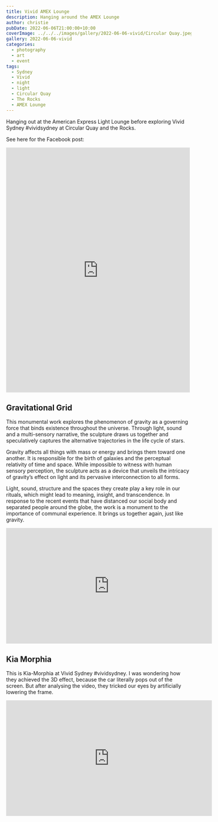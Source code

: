 ```yaml
---
title: Vivid AMEX Lounge
description: Hanging around the AMEX Lounge
author: christie
pubDate: 2022-06-06T21:00:00+10:00
coverImage: ../../../images/gallery/2022-06-06-vivid/Circular Quay.jpeg
gallery: 2022-06-06-vivid
categories:
  - photography
  - art
  - event
tags:
  - Sydney
  - Vivid
  - night
  - light
  - Circular Quay
  - The Rocks
  - AMEX Lounge
---
```


Hanging out at the American Express Light Lounge before exploring Vivid Sydney #vividsydney at Circular Quay and the Rocks.

See here for the Facebook post:

<iframe src="https://www.facebook.com/plugins/post.php?href=https%3A%2F%2Fwww.facebook.com%2Fchris1.tham%2Fposts%2Fpfbid02q2Ck2Uz83eirSQSw6Pp4oUhkhyRve9ChCACFodTKYzCdsUfVe9Q4jy3jsZHoesDDl&show_text=true&width=500" width="500" height="665" style="border:none;overflow:hidden" scrolling="no" frameborder="0" allowfullscreen="true" allow="autoplay; clipboard-write; encrypted-media; picture-in-picture; web-share"></iframe>

## Gravitational Grid

This monumental work explores the phenomenon of gravity as a governing force that binds existence throughout the universe. Through light, sound and a multi-sensory narrative, the sculpture draws us together and speculatively captures the alternative trajectories in the life cycle of stars.

Gravity affects all things with mass or energy and brings them toward one another. It is responsible for the birth of galaxies and the perceptual relativity of time and space. While impossible to witness with human sensory perception, the sculpture acts as a device that unveils the intricacy of gravity’s effect on light and its pervasive interconnection to all forms.

Light, sound, structure and the spaces they create play a key role in our rituals, which might lead to meaning, insight, and transcendence. In response to the recent events that have distanced our social body and separated people around the globe, the work is a monument to the importance of communal experience. It brings us together again, just like gravity.

<iframe src="https://www.facebook.com/plugins/video.php?height=314&href=https%3A%2F%2Fwww.facebook.com%2Fchris1.tham%2Fvideos%2F596469084974891%2F&show_text=false&width=560&t=0" width="560" height="314" style="border:none;overflow:hidden" scrolling="no" frameborder="0" allowfullscreen="true" allow="autoplay; clipboard-write; encrypted-media; picture-in-picture; web-share" allowFullScreen="true"></iframe>

## Kia Morphia

This is Kia-Morphia at Vivid Sydney #vividsydney. I was wondering how they achieved the 3D effect, because the car literally pops out of the screen. But after analysing the video, they tricked our eyes by artificially lowering the frame.

<iframe src="https://www.facebook.com/plugins/video.php?height=314&href=https%3A%2F%2Fwww.facebook.com%2Fchris1.tham%2Fvideos%2F728796661796073%2F&show_text=false&width=560&t=0" width="560" height="314" style="border:none;overflow:hidden" scrolling="no" frameborder="0" allowfullscreen="true" allow="autoplay; clipboard-write; encrypted-media; picture-in-picture; web-share" allowFullScreen="true"></iframe>
